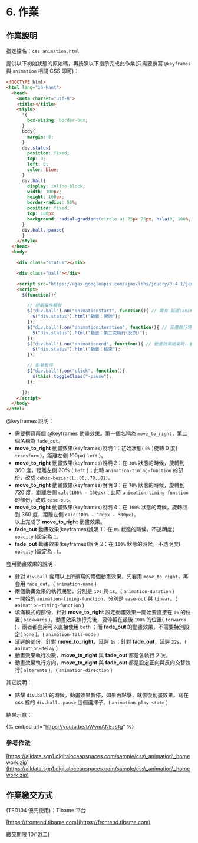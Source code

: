 # 6. 作業

## 作業說明

指定檔名：`css_animation.html`

提供以下初始狀態的原始碼，再按照以下指示完成此作業(只需要撰寫 `@keyframes` 與 `animation` 相關 CSS 即可)：

```html
<!DOCTYPE html>
<html lang="zh-Hant">
  <head>
    <meta charset="utf-8">
    <title></title>
    <style>
      *{
        box-sizing: border-box;
      }
      body{
        margin: 0;
      }
      div.status{
        position: fixed;
        top: 0;
        left: 0;
        color: blue;
      }
      div.ball{
        display: inline-block;
        width: 100px;
        height: 100px;
        border-radius: 50%;
        position: fixed;
        top: 100px;
        background: radial-gradient(circle at 25px 25px, hsla(9, 100%, 84%, 1), hsla(9, 100%, 44%, 1));
      }
      div.ball.-pause{
      }
    </style>
  </head>
  <body>

    <div class="status"></div>

    <div class="ball"></div>

    <script src="https://ajax.googleapis.com/ajax/libs/jquery/3.4.1/jquery.min.js"></script>
    <script>
      $(function(){

        // 相關事件觸發
        $("div.ball").on("animationstart", function(){ // 需有 延遲(animation-delay) 才會觸發
          $("div.status").html("動畫：開始");
        });
        $("div.ball").on("animationiteration", function(){ // 反覆執行時，會觸發
          $("div.status").html("動畫：第二次執行(反向)");
        });
        $("div.ball").on("animationend", function(){ // 動畫效果結束時，會觸發
          $("div.status").html("動畫：結束");
        });

        // 點擊暫停
        $("div.ball").on("click", function(){
          $(this).toggleClass("-pause");
        });

      });
    </script>
  </body>
</html>

```

@keyframes 說明：

* 需要撰寫兩個 @keyframes 動畫效果。第一個名稱為 `move_to_right`，第二個名稱為 `fade_out`。
* **move\_to\_right** 動畫效果(keyframes)說明 1：初始狀態( `0%` )旋轉 0 度( `transform` )，距離左側 100px( `left` )。
* **move\_to\_right** 動畫效果(keyframes)說明 2：在 `30%` 狀態的時候，旋轉到 360 度，距離左側 30% ( `left` )；此時 `animation-timing-function` 的部份，改成 `cubic-bezier(1,.06,.78,.81)`。
* **move\_to\_right** 動畫效果(keyframes)說明 3：在 `70%` 狀態的時候，旋轉到 720 度，距離左側 `calc(100% - 100px)`；此時 `animation-timing-function` 的部份，改成 `ease-out`。
* **move\_to\_right** 動畫效果(keyframes)說明 4：在 `100%` 狀態的時候，旋轉回到 360 度，距離左側 `calc(100% - 100px - 300px)`。\
  以上完成了 **move\_to\_right** 動畫效果。
* **fade\_out** 動畫效果(keyframes)說明 1：在 `0%` 狀態的時候，不透明度( `opacity` )設定為 `1`。
* **fade\_out** 動畫效果(keyframes)說明 2：在 `100%` 狀態的時候，不透明度( `opacity` )設定為 `.1`。

套用動畫效果的說明：

* 針對 `div.ball` 套用以上所撰寫的兩個動畫效果，先套用 `move_to_right`，再套用 `fade_out`。( `animation-name` )
* 兩個動畫效果的執行期間，分別是 `10s` 與 `1s`。( `animation-duration` )
* 一開始的 `animation-timing-function`，分別是 `ease-out` 與 `linear`。( `animation-timing-function` )
* 填滿模式的部份，針對 **move\_to\_right** 設定動畫效果一開始要直接在 `0%` 的位置( `backwards` )，動畫效果執行完後，要停留在最後 `100%` 的位置( `forwards` )，兩者都套用可以直接使用 `both` ；而 **fade\_out** 的動畫效果，不需要特別設定( `none` )。( `animation-fill-mode` )
* 延遲的部份，針對 **move\_to\_right**，延遲 `1s`；針對 **fade\_out**，延遲 `22s`。( `animation-delay` )
* 動畫效果執行次數，**move\_to\_right** 與 **fade\_out** 都是各執行 2 次。
* 動畫效果執行方向，**move\_to\_right** 與 **fade\_out** 都是設定正向與反向交替執行( `alternate` )。( `animation-direction` )

其它說明：

* 點擊 `div.ball` 的時候，動畫效果暫停，如果再點擊，就恢復動畫效果。寫在 css 裡的 `div.ball.-pause` 這個選擇子。( `animation-play-state` )

結果示意：

{% embed url="https://youtu.be/bWvmANEzs1g" %}

###

### 參考作法

[https://alldata.sgp1.digitaloceanspaces.com/sample/css\_animation\_homework.zip](https://alldata.sgp1.digitaloceanspaces.com/sample/css\_animation\_homework.zip)

## 作業繳交方式

(TFD104 優先使用)：Tibame 平台

[https://frontend.tibame.com](https://frontend.tibame.com)

繳交期限 10/12(二)

